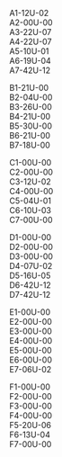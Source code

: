 A1-12U-02  
A2-00U-00   
A3-22U-07  
A4-22U-07  
A5-10U-01  
A6-19U-04  
A7-42U-12  
  
B1-21U-00  
B2-04U-00  
B3-26U-00  
B4-21U-00  
B5-30U-00  
B6-21U-00  
B7-18U-00 
  
C1-00U-00  
C2-00U-00  
C3-12U-02  
C4-00U-00  
C5-04U-01  
C6-10U-03  
C7-00U-00 
 
D1-00U-00  
D2-00U-00  
D3-00U-00  
D4-07U-02  
D5-16U-05  
D6-42U-12  
D7-42U-12 
  
E1-00U-00  
E2-00U-00  
E3-00U-00  
E4-00U-00  
E5-00U-00  
E6-00U-00  
E7-06U-02 
  
F1-00U-00  
F2-00U-00  
F3-00U-00  
F4-00U-00  
F5-20U-06  
F6-13U-04  
F7-00U-00 
